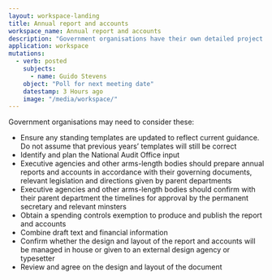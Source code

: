 ```yaml
---
layout: workspace-landing
title: Annual report and accounts
workspace_name: Annual report and accounts
description: "Government organisations have their own detailed project plans to produce the report and accounts – this summary highlights some of the steps involved."
application: workspace
mutations:
  - verb: posted
    subjects:
      - name: Guido Stevens
    object: "Poll for next meeting date"
    datestamp: 3 Hours ago
    image: "/media/workspace/"
---
```


Government organisations may need to consider these:

 * Ensure any standing templates are updated to reflect current guidance. Do not assume that previous years’ templates will still be correct
 * Identify and plan the National Audit Office input
 * Executive agencies and other arms-length bodies should prepare annual reports and accounts in accordance with their governing documents, relevant legislation and directions given by parent departments
 * Executive agencies and other arms-length bodies should confirm with their parent department the timelines for approval by the permanent secretary and relevant minsters
 * Obtain a spending controls exemption to produce and publish the report and accounts
 * Combine draft text and financial information
 * Confirm whether the design and layout of the report and accounts will be managed in house or given to an external design agency or typesetter
 * Review and agree on the design and layout of the document
